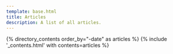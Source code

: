 ```yaml
---
template: base.html
title: Articles
description: A list of all articles.
---
```


{% directory_contents order_by="-date" as articles %}
{% include '_contents.html' with contents=articles %}
